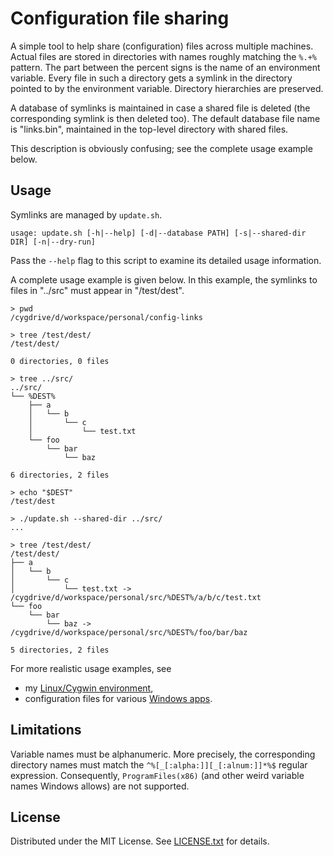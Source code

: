 Configuration file sharing
==========================

A simple tool to help share (configuration) files across multiple machines.
Actual files are stored in directories with names roughly matching the `%.+%`
pattern.
The part between the percent signs is the name of an environment variable.
Every file in such a directory gets a symlink in the directory pointed to by
the environment variable.
Directory hierarchies are preserved.

A database of symlinks is maintained in case a shared file is deleted (the
corresponding symlink is then deleted too).
The default database file name is "links.bin", maintained in the top-level
directory with shared files.

This description is obviously confusing; see the complete usage example below.

Usage
-----

Symlinks are managed by `update.sh`.

```
usage: update.sh [-h|--help] [-d|--database PATH] [-s|--shared-dir DIR] [-n|--dry-run]
```

Pass the `--help` flag to this script to examine its detailed usage
information.

A complete usage example is given below.
In this example, the symlinks to files in "../src" must appear in
"/test/dest".

```
> pwd
/cygdrive/d/workspace/personal/config-links

> tree /test/dest/
/test/dest/

0 directories, 0 files

> tree ../src/
../src/
└── %DEST%
    ├── a
    │   └── b
    │       └── c
    │           └── test.txt
    └── foo
        └── bar
            └── baz

6 directories, 2 files

> echo "$DEST"
/test/dest

> ./update.sh --shared-dir ../src/
...

> tree /test/dest/
/test/dest/
├── a
│   └── b
│       └── c
│           └── test.txt -> /cygdrive/d/workspace/personal/src/%DEST%/a/b/c/test.txt
└── foo
    └── bar
        └── baz -> /cygdrive/d/workspace/personal/src/%DEST%/foo/bar/baz

5 directories, 2 files
```

For more realistic usage examples, see

* my [Linux/Cygwin environment],
* configuration files for various [Windows apps].

[Linux/Cygwin environment]: https://github.com/egor-tensin/cygwin-home
[Windows apps]: https://github.com/egor-tensin/windows-home

Limitations
-----------

Variable names must be alphanumeric.
More precisely, the corresponding directory names must match the
`^%[_[:alpha:]][_[:alnum:]]*%$` regular expression.
Consequently, `ProgramFiles(x86)` (and other weird variable names Windows
allows) are not supported.

License
-------

Distributed under the MIT License.
See [LICENSE.txt] for details.

[LICENSE.txt]: LICENSE.txt
